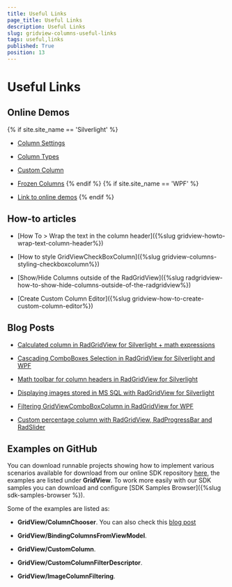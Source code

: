 ```yaml
---
title: Useful Links
page_title: Useful Links
description: Useful Links
slug: gridview-columns-useful-links
tags: useful,links
published: True
position: 13
---
```


# Useful Links

## Online Demos 
{% if site.site_name == 'Silverlight' %}

* [Column Settings](http://demos.telerik.com/silverlight/#GridView/Columns)

* [Column Types](http://demos.telerik.com/silverlight/#GridView/ColumnTypes)

* [Custom Column](http://demos.telerik.com/silverlight/#GridView/CustomColumn)

* [Frozen Columns](http://demos.telerik.com/silverlight/#GridView/FrozenColumns)
{% endif %}
{% if site.site_name == 'WPF' %}

* [Link to online demos](http://demos.telerik.com/wpf/#GridView/)
{% endif %}

## How-to articles

* [How To > Wrap the text in the column header]({%slug gridview-howto-wrap-text-column-header%})

* [How to style GridViewCheckBoxColumn]({%slug gridview-columns-styling-checkboxcolumn%})

* [Show/Hide Columns outside of the RadGridView]({%slug radgridview-how-to-show-hide-columns-outside-of-the-radgridview%})

* [Create Custom Column Editor]({%slug gridview-how-to-create-custom-column-editor%})


## Blog Posts

* [Calculated column in RadGridView for Silverlight + math expressions](http://blogs.telerik.com/pavelpavlov/posts/10-01-28/calculated_column_in_radgridview_for_silverlight_math_expressions.aspx)

* [Cascading ComboBoxes Selection in RadGridView for Silverlight and WPF](http://blogs.telerik.com/pavelpavlov/posts/10-01-27/cascading_comboboxes_selection_in_radgridview_for_silverlight_and_wpf.aspx)

* [Math toolbar for column headers in RadGridView for Silverlight](http://blogs.telerik.com/pavelpavlov/posts/10-01-22/math_toolbar_for_column_headers_in_radgridview_for_silverlight.aspx)

* [Displaying images stored in MS SQL with RadGridView for Silverlight](http://blogs.telerik.com/pavelpavlov/posts/10-01-12/displaying_images_stored_in_ms_sql_with_radgridview_for_silverlight.aspx)

* [Filtering GridViewComboBoxColumn in RadGridView for WPF](http://blogs.telerik.com/pavelpavlov/posts/10-01-20/filtering_gridviewcomboboxcolumn_in_radgridview_for_wpf.aspx)

* [Custom percentage column with RadGridView, RadProgressBar and RadSlider](http://blogs.telerik.com/vladimirenchev/posts/10-05-13/how-to-custom-percentage-column-with-radgridview-radprogressbar-and-radslider-for-silverlight-and-wpf.aspx)

## Examples on GitHub

You can download runnable projects showing how to implement various scenarios available for download from our online SDK repository [here](https://github.com/telerik/xaml-sdk/), the examples are listed under __GridView__.
To work more easily with our SDK samples you can download and configure [SDK Samples Browser]({%slug sdk-samples-browser %}).

Some of the examples are listed as:

* __GridView/ColumnChooser__. You can also check this [blog post](http://blogs.telerik.com/blogs/posts/10-05-26/how-to-column-chooser-for-radgridview-for-silverlight-and-wpf.aspx)

* __GridView/BindingColumnsFromViewModel__.
            

* __GridView/CustomColumn__.
            

* __GridView/CustomColumnFilterDescriptor__.
            

* __GridView/ImageColumnFiltering__.
            
